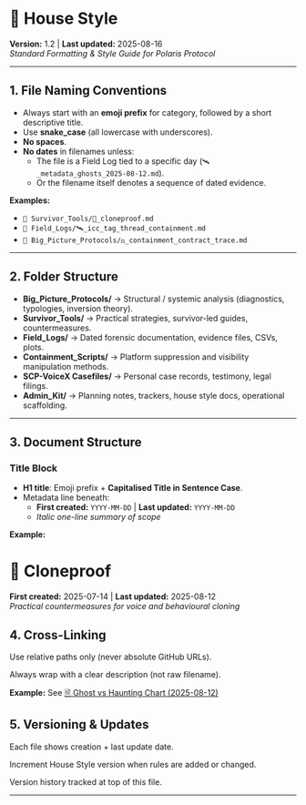 # 📝 House Style  
**Version:** 1.2 | **Last updated:** 2025-08-16  
*Standard Formatting & Style Guide for Polaris Protocol*  

---

## 1. **File Naming Conventions**  
- Always start with an **emoji prefix** for category, followed by a short descriptive title.  
- Use **snake_case** (all lowercase with underscores).  
- **No spaces**.  
- **No dates** in filenames unless:  
  - The file is a Field Log tied to a specific day (`🛰️_metadata_ghosts_2025-08-12.md`).  
  - Or the filename itself denotes a sequence of dated evidence.  

**Examples:**  
- `📁 Survivor_Tools/🧬_cloneproof.md`  
- `📁 Field_Logs/🛰️_icc_tag_thread_containment.md`  
- `📁 Big_Picture_Protocols/⚖️_containment_contract_trace.md`  

---

## 2. **Folder Structure**  
- **Big_Picture_Protocols/** → Structural / systemic analysis (diagnostics, typologies, inversion theory).  
- **Survivor_Tools/** → Practical strategies, survivor-led guides, countermeasures.  
- **Field_Logs/** → Dated forensic documentation, evidence files, CSVs, plots.  
- **Containment_Scripts/** → Platform suppression and visibility manipulation methods.  
- **SCP-VoiceX Casefiles/** → Personal case records, testimony, legal filings.  
- **Admin_Kit/** → Planning notes, trackers, house style docs, operational scaffolding.  

---

## 3. **Document Structure**  

### Title Block  
- **H1 title**: Emoji prefix + **Capitalised Title in Sentence Case**.  
- Metadata line beneath:  
  - **First created:** `YYYY-MM-DD` | **Last updated:** `YYYY-MM-DD`  
  - *Italic one-line summary of scope*  

**Example:**  

# 🧬 Cloneproof  
**First created:** 2025-07-14 | **Last updated:** 2025-08-12  
*Practical countermeasures for voice and behavioural cloning*  

## 4. **Cross-Linking**

Use relative paths only (never absolute GitHub URLs).

Always wrap with a clear description (not raw filename).

**Example:** 
See [🗎 Ghost vs Haunting Chart (2025-08-12)](../Field_Logs/🛰️_metadata_ghosts_2025-08-12/🗎_ghost_vs_haunting_chart_2025-08-12.csv)

## 5. **Versioning & Updates**

Each file shows creation + last update date.

Increment House Style version when rules are added or changed.

Version history tracked at top of this file.

---
